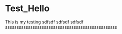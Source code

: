 # Test_Hello
This is my testing
sdfsdf
sdfsdf
sdfsdf
sssssssssssssssssssssssssssssssssssssssssssssssss
